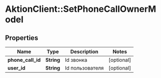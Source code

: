 # AktionClient::SetPhoneCallOwnerModel

## Properties
Name | Type | Description | Notes
------------ | ------------- | ------------- | -------------
**phone_call_id** | **String** | Id звонка | [optional] 
**user_id** | **String** | Id пользователя | [optional] 



